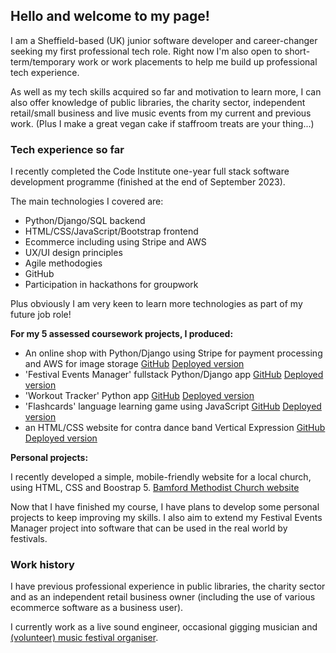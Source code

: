 ## Hello and welcome to my page!

I am a Sheffield-based (UK) junior software developer and career-changer seeking my first professional tech role. Right now I'm also open to short-term/temporary work or work placements to help me build up professional tech experience.

As well as my tech skills acquired so far and motivation to learn more, I can also offer knowledge of public libraries, the charity sector, independent retail/small business and live music events from my current and previous work. (Plus I make a great vegan cake if staffroom treats are your thing...)

### Tech experience so far

I recently completed the Code Institute one-year full stack software development programme (finished at the end of September 2023). 

The main technologies I covered are:

- Python/Django/SQL backend
- HTML/CSS/JavaScript/Bootstrap frontend
- Ecommerce including using Stripe and AWS
- UX/UI design principles
- Agile methodogies
- GitHub 
- Participation in hackathons for groupwork

Plus obviously I am very keen to learn more technologies as part of my future job role!

**For my 5 assessed coursework projects, I produced:**

- An online shop with Python/Django using Stripe for payment processing and AWS for image storage [GitHub](https://github.com/charleymroberts/ecommerce) [Deployed version](https://vegandirect-2d439acd3be5.herokuapp.com/)
- 'Festival Events Manager' fullstack Python/Django app [GitHub](https://github.com/charleymroberts/events-manager) [Deployed version](https://festival-manager-2ef1a8933d4d.herokuapp.com/)
- 'Workout Tracker' Python app [GitHub](https://github.com/charleymroberts/workout-tracker) [Deployed version](https://cr-workout-tracker.herokuapp.com/)
- 'Flashcards' language learning game using JavaScript [GitHub](https://github.com/charleymroberts/flashcards) [Deployed version](https://charleymroberts.github.io/flashcards/)
- an HTML/CSS website for contra dance band Vertical Expression [GitHub](https://github.com/charleymroberts/vx-website) [Deployed version](https://www.verticalexpressioncontra.co.uk)

**Personal projects:**

I recently developed a simple, mobile-friendly website for a local church, using HTML, CSS and Boostrap 5. [Bamford Methodist Church website](https://www.bamfordmethodists.org.uk)

Now that I have finished my course, I have plans to develop some personal projects to keep improving my skills.  I also aim to extend my Festival Events Manager project into software that can be used in the real world by festivals.

### Work history

I have previous professional experience in public libraries, the charity sector and as an independent retail business owner (including the use of various ecommerce software as a business user).

I currently work as a live sound engineer, occasional gigging musician and [(volunteer) music festival organiser](https://www.whitbyfolk.co.uk/).

<!--
**charleymroberts/charleymroberts** is a ✨ _special_ ✨ repository because its `README.md` (this file) appears on your GitHub profile.

Here are some ideas to get you started:

- 🔭 I’m currently working on ...
- 🌱 I’m currently learning ...
- 👯 I’m looking to collaborate on ...
- 🤔 I’m looking for help with ...
- 💬 Ask me about ...
- 📫 How to reach me: ...
- 😄 Pronouns: ...
- ⚡ Fun fact: ...
-->

